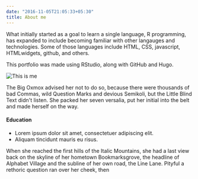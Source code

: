 ```yaml
---
date: "2016-11-05T21:05:33+05:30"
title: About me
---
```


What initially started as a goal to learn a single language, R programming, has expanded to include becoming familiar with other langauges and technologies. Some of those languages include HTML, CSS, javascript, HTMLwidgets, github, and others. 

This portfolio was made using RStudio, along with GitHub and Hugo. 

![This is me][1]

The Big Oxmox advised her not to do so, because there were thousands of bad Commas, wild Question Marks and devious Semikoli, but the Little Blind Text didn't listen. She packed her seven versalia, put her initial into the belt and made herself on the way.

#### Education

* Lorem ipsum dolor sit amet, consectetuer adipiscing elit.
* Aliquam tincidunt mauris eu risus.

When she reached the first hills of the Italic Mountains, she had a last view back on the skyline of her hometown Bookmarksgrove, the headline of Alphabet Village and the subline of her own road, the Line Lane. Pityful a rethoric question ran over her cheek, then

[1]: /img/about.jpg
